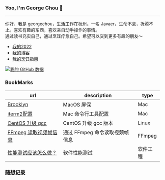 ### Yoo, I'm George Chou 👋
---
你好，我是 georgechou，生活工作在杭州，一名 Javaer，生命不息，折腾不止。喜欢有趣的东西，喜欢亲自动手操作的事情。  
通过读书充实自己，通过烹饪疗愈自己。希望可以交到更多有趣的朋友～
- [我的2022](https://github.com/GeorgeCh2/2022)
- [我的博客](https://georgech2.github.io)
- [我的烹饪指南](https://georgechou.gitbook.io/my-cook-book/)

[![我的 GitHub 数据](https://github-readme-stats.vercel.app/api?username=GeorgeCh2)]()

### BookMarks
|url|description|type|
|-|-|-|
|[Brooklyn](https://github.com/pedrommcarrasco/Brooklyn)|MacOS 屏保|Mac|
|[iterm2配置](https://cloud.tencent.com/developer/article/1822517)|Mac 命令行工具配置|Mac|
|[CentOS 升级 gcc](https://www.cnblogs.com/jixiaohua/p/11732225.html)|CentOS 升级 gcc 版本|Linux|
|[FFmpeg 读取视频帧信息](https://github.com/GeorgeCh2/GeorgeCh2/blob/main/read_video_frames.md)|通过 FFmpeg 命令读取视频帧信息|FFmpeg|
|[性能测试应该怎么做？](https://coolshell.cn/articles/17381.html)|软件性能测试|软件工程|

### [随想记录](https://github.com/GeorgeCh2/GeorgeCh2/issues/1)

<!--
**GeorgeCh2/GeorgeCh2** is a ✨ _special_ ✨ repository because its `README.md` (this file) appears on your GitHub profile.
